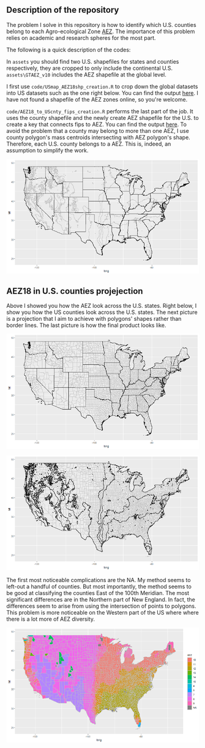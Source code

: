 ## Description of the repository

The problem I solve in this repository is how to identify which U.S. counties belong to each Agro-ecological Zone [AEZ](https://www.ifpri.org/publication/agro-ecological-zones-africa). The importance of this problem relies on academic and research spheres for the most part.

The following is a quick description of the codes:

In `assets` you should find two U.S. shapefiles for states and counties respectively, they are cropped to only include the continental U.S. `assets\GTAEZ_v10` includes the AEZ shapefile at the global level.

I first use `code/USmap_AEZ18shp_creation.R` to crop down the global datasets into US datasets such as the one right below. You can find the output [here](output/USmap_AEZ18). I have not found a shapefile of the AEZ zones online, so you're welcome.

`code/AEZ18_to_UScnty_fips_creation.R` performs the last part of the job. It uses the county shapefile and the newly create AEZ shapefile for the U.S. to create a key that connects fips to AEZ. You can find the output [here](output/AEZ18_to_UScnty_fips.csv). To avoid the problem that a county may belong to more than one AEZ, I use county polygon's mass centroids intersecting with AEZ polygon's shape. Therefore, each U.S. county belongs to a AEZ. This is, indeed, an assumption to simplify the work.

![AEZ_in_states](output/low_figs/AEZ_in_states.png)


## AEZ18 in U.S. counties projejection

Above I showed you how the AEZ look across the U.S. states. Right below, I show you how the US counties look across the U.S. states. The next picture is a projection that I aim to achieve with polygons' shapes rather than border lines. The last picture is how the final product looks like. 

![counties_in_states](output/low_figs/counties_in_states.png)

![counties_in_AEZ](output/low_figs/cnties_in_AEZ.png)


The first most noticeable complications are the NA. My method seems to left-out a handful of counties. But most importantly, the method seems to be good at classifying the counties East of the 100th Meridian. The most significant differences are in the Northern part of New England. In fact, the differences seem to arise from using the intersection of points to polygons. This problem is more noticeable on the Western part of the US where where there is a lot more of AEZ diversity.

![counties_in_AEZ_final](output/low_figs/cnties_in_AEZ_final.png)